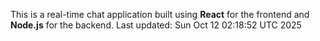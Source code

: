 This is a real-time chat application built using **React** for the frontend and **Node.js** for the backend.
Last updated: Sun Oct 12 02:18:52 UTC 2025
